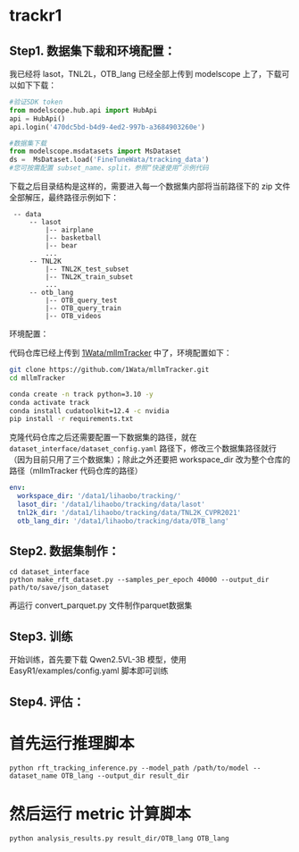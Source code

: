 # trackr1

## Step1. 数据集下载和环境配置：

我已经将 lasot，TNL2L，OTB_lang 已经全部上传到 modelscope 上了，下载可以如下下载：

```python
#验证SDK token
from modelscope.hub.api import HubApi
api = HubApi()
api.login('470dc5bd-b4d9-4ed2-997b-a3684903260e')

#数据集下载
from modelscope.msdatasets import MsDataset
ds =  MsDataset.load('FineTuneWata/tracking_data')
#您可按需配置 subset_name、split，参照“快速使用”示例代码
```

下载之后目录结构是这样的，需要进入每一个数据集内部将当前路径下的 zip 文件全部解压，最终路径示例如下：

```shell
 -- data
     -- lasot
         |-- airplane
         |-- basketball
         |-- bear
         ...
     -- TNL2K
         |-- TNL2K_test_subset
         |-- TNL2K_train_subset
         ...
     -- otb_lang
         |-- OTB_query_test
         |-- OTB_query_train
         |-- OTB_videos

```



环境配置：

代码仓库已经上传到 [1Wata/mllmTracker](https://github.com/1Wata/mllmTracker) 中了，环境配置如下：

```bash
git clone https://github.com/1Wata/mllmTracker.git
cd mllmTracker

conda create -n track python=3.10 -y
conda activate track
conda install cudatoolkit=12.4 -c nvidia
pip install -r requirements.txt
```

克隆代码仓库之后还需要配置一下数据集的路径，就在 `dataset_interface/dataset_config.yaml` 路径下，修改三个数据集路径就行（因为目前只用了三个数据集）；除此之外还要把 workspace_dir 改为整个仓库的路径（mllmTracker 代码仓库的路径）

```yaml
env:
  workspace_dir: '/data1/lihaobo/tracking/'
  lasot_dir: '/data1/lihaobo/tracking/data/lasot'
  tnl2k_dir: '/data1/lihaobo/tracking/data/TNL2K_CVPR2021'
  otb_lang_dir: '/data1/lihaobo/tracking/data/OTB_lang'
```

## Step2. 数据集制作：

```shell
cd dataset_interface
python make_rft_dataset.py --samples_per_epoch 40000 --output_dir path/to/save/json_dataset
```
再运行 convert_parquet.py 文件制作parquet数据集
## Step3. 训练

开始训练，首先要下载 Qwen2.5VL-3B 模型，使用 EasyR1/examples/config.yaml 脚本即可训练

 



## Step4. 评估：

# 首先运行推理脚本
```
python rft_tracking_inference.py --model_path /path/to/model --dataset_name OTB_lang --output_dir result_dir
```
# 然后运行 metric 计算脚本
```
python analysis_results.py result_dir/OTB_lang OTB_lang
```